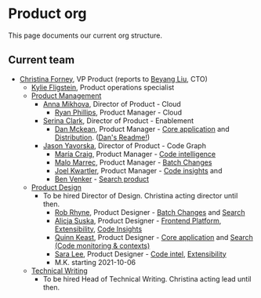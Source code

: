 # Product org

This page documents our current org structure.

## Current team

- [Christina Forney](../company/team/index.md#christina-forney-she-her), VP Product (reports to [Beyang Liu](index.md#beyang-liu), CTO)
  - [Kylie Fligstein](../company/team/index.md#kylie-fligstein-she-her), Product operations specialist
  - [Product Management](roles/index.md#product-manager)
    - [Anna Mikhova](../company/team/index.md#anna-tzvetana-mikhova-she-her), Director of Product - Cloud
      - [Ryan Phillips](../company/team/index.md#ryan-phillips-he-him), Product Manager - Cloud
    - [Serina Clark](../company/team/index.md#serina-clark-her-she-hers), Director of Product - Enablement
      - [Dan Mckean](../company/team/index.md#dan-mckean-he-him), Product Manager - [Core application](../engineering/core-application/index.md) and [Distribution](../engineering/distribution/index.md). ([Dan's Readme!](./readmes/dan-mckean-readme.md))
    - [Jason Yavorska](../company/team/index.md#jason-yavorska-he-him), Director of Product - Code Graph
      - [María Craig](../company/team/index.md#maría-craig-she-her), Product Manager - [Code intelligence](../engineering/code-graph/code-intelligence/index.md)
      - [Malo Marrec](../company/team/index.md#malo-marrec-he-him), Product Manager - [Batch Changes](../engineering/code-graph/batch-changes/index.md)
      - [Joel Kwartler](../company/team/index.md#joel-kwartler-he-him), Product Manager - [Code insights](../engineering/code-graph/code-insights/index.md) and
      - [Ben Venker](../company/team/index.md#coming-soon) - [Search product](../engineering/code-graph/search/product.md)
  - [Product Design](roles/index.md#product-designer)
    - To be hired Director of Design. Christina acting director until then.
      - [Rob Rhyne](../company/team/index.md#rob-rhyne), Product Designer - [Batch Changes](../engineering/code-graph/batch-changes/index.md) and [Search](../engineering/code-graph/search/index.md)
      - [Alicja Suska](../company/team/index.md#alicja-suska-she-her), Product Designer - [Frontend Platform](../engineering/developer-insights/frontend-platform/index.md), [Extensibility](../engineering/developer-insights/extensibility/index.md), [Code Insights](../engineering/code-graph/code-insights/index.md)
      - [Quinn Keast](../company/team/index.md#quinn-keast-he-him), Product Designer - [Core application](../engineering/core-application/index.md) and [Search (Code monitoring & contexts)](../engineering/code-graph/search/index.md)
      - [Sara Lee](../company/team/index.md#sara-lee-she-her), Product Designer - [Code intel](../engineering/code-graph/code-intelligence/index.md), [Extensibility](../engineering/developer-insights/extensibility/index.md)
      - M.K. starting 2021-10-06
  - [Technical Writing](roles/index.md#technical-writer)
    - To be hired Head of Technical Writing. Christina acting lead until then.
